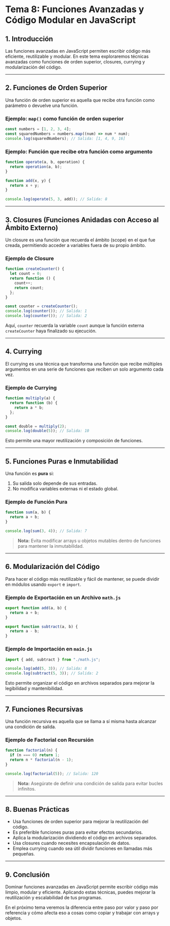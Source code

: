 # **Tema 8: Funciones Avanzadas y Código Modular en JavaScript**

## **1. Introducción**

Las funciones avanzadas en JavaScript permiten escribir código más eficiente, reutilizable y modular. En este tema exploraremos técnicas avanzadas como funciones de orden superior, closures, currying y modularización del código.

---

## **2. Funciones de Orden Superior**

Una función de orden superior es aquella que recibe otra función como parámetro o devuelve una función.

### **Ejemplo: `map()` como función de orden superior**

```js
const numbers = [1, 2, 3, 4];
const squaredNumbers = numbers.map((num) => num * num);
console.log(squaredNumbers); // Salida: [1, 4, 9, 16]
```

### **Ejemplo: Función que recibe otra función como argumento**

```js
function operate(a, b, operation) {
  return operation(a, b);
}

function add(x, y) {
  return x + y;
}

console.log(operate(5, 3, add)); // Salida: 8
```

---

## **3. Closures (Funciones Anidadas con Acceso al Ámbito Externo)**

Un closure es una función que recuerda el ámbito (scope) en el que fue creada, permitiendo acceder a variables fuera de su propio ámbito.

### **Ejemplo de Closure**

```js
function createCounter() {
  let count = 0;
  return function () {
    count++;
    return count;
  };
}

const counter = createCounter();
console.log(counter()); // Salida: 1
console.log(counter()); // Salida: 2
```

Aquí, `counter` recuerda la variable `count` aunque la función externa `createCounter` haya finalizado su ejecución.

---

## **4. Currying**

El currying es una técnica que transforma una función que recibe múltiples argumentos en una serie de funciones que reciben un solo argumento cada vez.

### **Ejemplo de Currying**

```js
function multiply(a) {
  return function (b) {
    return a * b;
  };
}

const double = multiply(2);
console.log(double(5)); // Salida: 10
```

Esto permite una mayor reutilización y composición de funciones.

---

## **5. Funciones Puras e Inmutabilidad**

Una función es **pura** si:

1. Su salida solo depende de sus entradas.
2. No modifica variables externas ni el estado global.

### **Ejemplo de Función Pura**

```js
function sum(a, b) {
  return a + b;
}

console.log(sum(3, 4)); // Salida: 7
```

> **Nota:** Evita modificar arrays u objetos mutables dentro de funciones para mantener la inmutabilidad.

---

## **6. Modularización del Código**

Para hacer el código más reutilizable y fácil de mantener, se puede dividir en módulos usando `export` e `import`.

### **Ejemplo de Exportación en un Archivo `math.js`**

```js
export function add(a, b) {
  return a + b;
}

export function subtract(a, b) {
  return a - b;
}
```

### **Ejemplo de Importación en `main.js`**

```js
import { add, subtract } from "./math.js";

console.log(add(5, 3)); // Salida: 8
console.log(subtract(5, 3)); // Salida: 2
```

Esto permite organizar el código en archivos separados para mejorar la legibilidad y mantenibilidad.

---

## **7. Funciones Recursivas**

Una función recursiva es aquella que se llama a sí misma hasta alcanzar una condición de salida.

### **Ejemplo de Factorial con Recursión**

```js
function factorial(n) {
  if (n === 0) return 1;
  return n * factorial(n - 1);
}

console.log(factorial(5)); // Salida: 120
```

> **Nota:** Asegúrate de definir una condición de salida para evitar bucles infinitos.

---

## **8. Buenas Prácticas**

- Usa funciones de orden superior para mejorar la reutilización del código.
- Es preferible funciones puras para evitar efectos secundarios.
- Aplica la modularización dividiendo el código en archivos separados.
- Usa closures cuando necesites encapsulación de datos.
- Emplea currying cuando sea útil dividir funciones en llamadas más pequeñas.

---

## **9. Conclusión**

Dominar funciones avanzadas en JavaScript permite escribir código más limpio, modular y eficiente. Aplicando estas técnicas, puedes mejorar la reutilización y escalabilidad de tus programas.

En el próximo tema veremos la diferencia entre paso por valor y paso por referencia y cómo afecta eso a cosas como copiar y trabajar con arrays y objetos.
